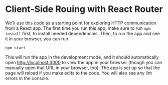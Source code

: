 # Client-Side Rouing with React Router

We'll use this code as a starting point for exploring HTTP communication from a React app.  The first time you run this app, make sure to run `npm install` first, to install needed dependencies.  Then, to run the app and see it in your browser, you can run
```
npm start
```
This will run the app in the development mode, and it should automatically open [http://localhost:3000](http://localhost:3000) to view the app in your browser (though you can manually open that URL in your browser, too).  The app is set up so that the page will reload if you make edits to the code.  You will also see any lint errors in the console.
